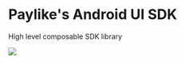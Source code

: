 # Paylike's Android UI SDK

High level composable SDK library

<a href="https://github.com/kocsislaci/kotlin_sdk/actions/workflows/AssembleOnMain.yml" target="_blank">
    <img src="https://github.com/kocsislaci/kotlin_sdk/actions/workflows/AssembleOnMain.yml/badge.svg?branch=main" />
</a>
